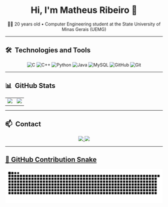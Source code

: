 <h1 align="center">Hi, I'm Matheus Ribeiro 👋</h1>

<p align="center"> 
  🧑‍💻 20 years old • Computer Engineering student at the State University of Minas Gerais (UEMG)
</p>

<!--<p align="center">
  <img src="https://komarev.com/ghpvc/?username=Matheusr77&color=yellow" alt="Profile views" />
</p> -->

---

## 🛠️ &nbsp;Technologies and Tools

<div align="center">
  <img alt="C" height="40" src="https://cdn.jsdelivr.net/gh/devicons/devicon/icons/c/c-original.svg" />
  <img alt="C++" height="40" src="https://cdn.jsdelivr.net/gh/devicons/devicon/icons/cplusplus/cplusplus-original.svg" />
  <img alt="Python" height="40" src="https://cdn.jsdelivr.net/gh/devicons/devicon/icons/python/python-original-wordmark.svg" />
  <img alt="Java" height="40" src="https://cdn.jsdelivr.net/gh/devicons/devicon/icons/java/java-original-wordmark.svg" />
  <img alt="MySQL" height="40" src="https://cdn.jsdelivr.net/gh/devicons/devicon/icons/mysql/mysql-original-wordmark.svg" />
  <img alt="GitHub" height="40" src="https://cdn.jsdelivr.net/gh/devicons/devicon/icons/github/github-original-wordmark.svg" />
  <img alt="Git" height="40" src="https://cdn.jsdelivr.net/gh/devicons/devicon/icons/git/git-original-wordmark.svg" />
</div>


---

## 📊 &nbsp;GitHub Stats

<table>
  <tr>
    <td valign="middle" align="center">
      <img src="https://github-readme-stats.vercel.app/api?username=Matheusr77&show_icons=true&theme=algolia&include_all_commits=true&count_private=true"/>
    </td>
    <td align="center">
      <img src="https://github-readme-stats.vercel.app/api/top-langs/?username=Matheusr77&layout=compact&langs_count=16&theme=algolia"/>
    </td>
  </tr>
</table>

---

## 📫 &nbsp;Contact

<p align="center">
  <a href="mailto:matheusrib0707@gmail.com" target="_blank">
    <img src="https://img.shields.io/badge/Gmail-D14836?style=for-the-badge&logo=gmail&logoColor=white" />
    
  <a href="https://www.linkedin.com/in/matheus-ribeiro-de-oliveira-5a6785269" target="_blank">
    <img src="https://img.shields.io/badge/LinkedIn-0077B5?style=for-the-badge&logo=linkedin&logoColor=white" />
  
</p>

---

## 🐍 GitHub Contribution Snake

<picture>
  <source media="(prefers-color-scheme: dark)" srcset="https://raw.githubusercontent.com/Matheusr77/Matheusr77/output/github-contribution-grid-snake-dark.svg">
  <source media="(prefers-color-scheme: light)" srcset="https://raw.githubusercontent.com/Matheusr77/Matheusr77/output/github-contribution-grid-snake.svg">
  <img alt="github contribution grid snake animation" src="https://raw.githubusercontent.com/Matheusr77/Matheusr77/output/github-contribution-grid-snake.svg">
</picture>
